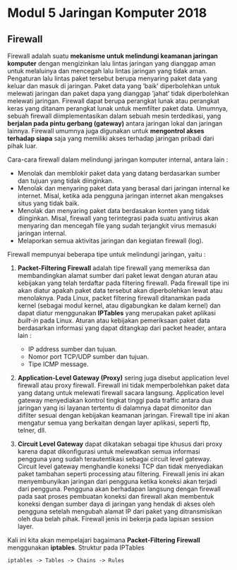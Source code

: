 # Modul 5 Jaringan Komputer 2018 

## **Firewall**

Firewall adalah suatu **mekanisme untuk melindungi keamanan jaringan komputer** dengan mengizinkan lalu lintas jaringan yang dianggap aman untuk melaluinya dan mencegah lalu lintas jaringan yang tidak aman. Pengaturan lalu lintas paket tersebut berupa menyaring paket data yang keluar dan masuk di jaringan. Paket data yang ’baik’ diperbolehkan untuk melewati jaringan dan paket dapa yang  dianggap ’jahat’ tidak diperbolehkan melewati jaringan. Firewall dapat berupa perangkat lunak atau perangkat keras yang ditanam perangkat lunak untuk memfilter paket data. Umumnya, sebuah firewall diimplementasikan dalam sebuah mesin terdedikasi, yang **berjalan pada pintu gerbang (gateway)** antara jaringan lokal dan jaringan lainnya. Firewall umumnya juga digunakan untuk **mengontrol akses terhadap siapa** saja yang memiliki akses terhadap jaringan pribadi dari pihak luar.

Cara-cara firewall dalam melindungi jaringan komputer internal, antara lain :
- Menolak dan memblokir paket data yang datang berdasarkan sumber dan tujuan yang tidak diinginkan.
- Menolak dan menyaring paket data yang berasal dari jaringan internal ke internet. Misal, ketika ada pengguna jaringan internet akan mengakses situs yang tidak baik.
- Menolak dan menyaring paket data berdasakan konten yang tidak diinginkan. Misal, firewall yang terintegrasi pada suatu antivirus akan menyaring dan mencegah file yang sudah terjangkit virus memasuki jaringan internal.
- Melaporkan semua aktivitas jaringan dan kegiatan firewall (log).

Firewall mempunyai beberapa tipe untuk melindungi jaringan, yaitu :
1. **Packet-Filtering Firewall**
adalah tipe firewall yang memeriksa dan membandingkan alamat sumber dari paket lewat dengan aturan atau kebijakan  yang telah terdaftar pada filtering firewall. Pada firewall tipe ini akan diatur apakah paket data tersebut akan diperbolehkan lewat atau menolaknya. Pada Linux, packet filtering firewall ditanamkan pada kernel (sebagai modul kernel, atau digabungkan ke dalam kernel) dan dapat diatur menggunakan **IPTables** yang merupakan paket aplikasi *built-in* pada Linux. Aturan atau kebijakan pemeriksaan paket data berdasarkan informasi yang dapat ditangkap dari packet header, antara lain :
    - IP address sumber dan tujuan.
    - Nomor port TCP/UDP sumber dan tujuan.
    - Tipe ICMP message.

2. **Application-Level Gateway (Proxy)**
sering juga disebut application level firewall atau proxy firewall. Firewall ini tidak memperbolehkan paket data yang datang untuk melewati firewall sacara langsung. Application level gateway menyediakan kontrol tingkat tinggi pada traffic antara dua jaringan yang isi layanan tertentu di dalamnya dapat dimonitor dan difilter sesuai dengan kebijakan keamanan jaringan. Firewall tipe ini akan mengatur semua yang berkaitan dengan layer aplikasi, seperti ftp, telner, dll.

3. **Circuit Level Gateway**
dapat dikatakan sebagai tipe khusus dari proxy karena dapat dikonfigurasi untuk melewatkan semua informasi pengguna yang sudah terautentikasi sebagai circuit level gateway. Circuit level gateway menghandle koneksi TCP dan tidak menyediakan paket tambahan seperti processing atau filtering. Firewall jenis ini akan menyembunyikan jaringan dari pengguna ketika koneksi akan terjadi dari pengguna. Pengguna akan berhadapan langsung dengan firewall pada saat proses pembuatan koneksi dan firewall akan membentuk koneksi dengan sumber daya di jaringan yang hendak di akses oleh pengguna setelah mengubah alamat IP dari paket yang ditransmisikan oleh dua belah pihak. Firewall jenis ini bekerja pada lapisan session layer.

Kali ini kita akan mempelajari bagaimana **Packet-Filtering Firewall** menggunakan **iptables**.
Struktur pada IPTables

    iptables -> Tables -> Chains -> Rules